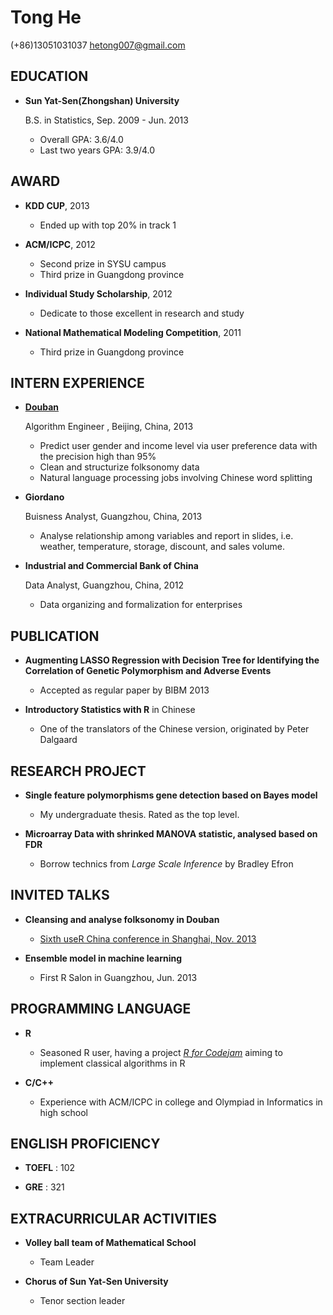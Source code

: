 Tong He
===============

(+86)13051031037
hetong007@gmail.com

EDUCATION
---------

*   **Sun Yat-Sen(Zhongshan) University**

    B.S. in Statistics,  Sep. 2009 - Jun. 2013
    
    -   Overall GPA: 3.6/4.0
    -   Last two years GPA: 3.9/4.0

AWARD
-----

*   **KDD CUP**, 2013
    
    -   Ended up with top 20% in track 1

*   **ACM/ICPC**, 2012
    
    -   Second prize in SYSU campus
    -   Third prize in Guangdong province

*   **Individual Study Scholarship**, 2012

    -   Dedicate to those excellent in research and study
    
*   **National Mathematical Modeling Competition**, 2011

    -   Third prize in Guangdong province

INTERN EXPERIENCE
---------------

*   **[Douban](http://www.douban.com/)**

    Algorithm Engineer , Beijing, China, 2013
    -   Predict user gender and income level 
        via user preference data
        with the precision high than 95%
    -   Clean and structurize folksonomy data
    -   Natural language processing jobs involving Chinese word splitting


*   **Giordano** 

    Buisness Analyst, Guangzhou, China, 2013
    -   Analyse relationship among variables and report in slides,
        i.e. weather, temperature, storage, discount, and sales volume.


*   **Industrial and Commercial Bank of China**

    Data Analyst, Guangzhou, China, 2012
    -   Data organizing and formalization for enterprises


PUBLICATION
-----------

*   **Augmenting LASSO Regression with Decision Tree for Identifying the Correlation of Genetic Polymorphism and Adverse Events**

    -   Accepted as regular paper by BIBM 2013

*   **Introductory Statistics with R** in Chinese

    -   One of the translators of the Chinese version, originated by Peter Dalgaard


RESEARCH PROJECT
----------------

*   **Single feature polymorphisms gene detection based on Bayes model**

    -   My undergraduate thesis. Rated as the top level.
    
*   **Microarray Data with shrinked MANOVA statistic, analysed based on FDR**

    -   Borrow technics from *Large Scale Inference* by Bradley Efron


INVITED TALKS
-------------

*   **Cleansing and analyse folksonomy in Douban**

    -   [Sixth useR China conference in Shanghai, Nov. 2013](http://hetong007.github.io/Douban_Folksonomy/)

*   **Ensemble model in machine learning**

    -   First R Salon in Guangzhou, Jun. 2013


PROGRAMMING LANGUAGE
--------------------

*   **R**

    -   Seasoned R user, having a project [*R for Codejam*](https://github.com/hetong007/r4codejam) aiming to implement classical algorithms in R
    
*   **C/C++**

    -   Experience with ACM/ICPC in college and Olympiad in Informatics in high school


ENGLISH PROFICIENCY
-------------------

*   **TOEFL** : 102

*   **GRE** : 321


EXTRACURRICULAR ACTIVITIES
--------------------------

*   **Volley ball team of Mathematical School**

    -   Team Leader 

*   **Chorus of Sun Yat-Sen University**

    -   Tenor section leader

